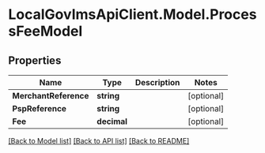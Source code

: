# LocalGovImsApiClient.Model.ProcessFeeModel

## Properties

Name | Type | Description | Notes
------------ | ------------- | ------------- | -------------
**MerchantReference** | **string** |  | [optional] 
**PspReference** | **string** |  | [optional] 
**Fee** | **decimal** |  | [optional] 

[[Back to Model list]](../README.md#documentation-for-models) [[Back to API list]](../README.md#documentation-for-api-endpoints) [[Back to README]](../README.md)

